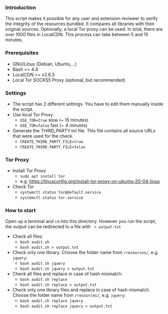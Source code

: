 ### Introduction
This script makes it possible for any user and extension reviewer to verify the integrity of the resources bundled. It compares all libraries with their original sources. Optionally, a local Tor proxy can be used. In total, there are over 1000 files in LocalCDN. This process can take between 5 and 15 minutes.

### Prerequisites
* GNU/Linux (Debian, Ubuntu,...)
* Bash >= 4.4
* LocalCDN >= v2.6.3
* Local Tor SOCKS5 Proxy (optional, but recommended)


### Settings
* The script has 2 different settings. You have to edit them manually inside the script.
* Use local Tor Proxy
  * `USE_TOR=true` slow (~ 15 minutes)
  * `USE_TOR=false` fast (~ 4 minutes)
* Generate the THIRD_PARTY.txt file. This file contains all source URLs that were used for the check.
  * `CREATE_THIRD_PARTY_FILE=true`
  * `CREATE_THIRD_PARTY_FILE=false`


### Tor Proxy
* Install Tor Proxy
  * `sudo apt install tor`
  * e.g. https://linuxconfig.org/install-tor-proxy-on-ubuntu-20-04-linux
* Check Tor
  * `systemctl status tor@default.service`
  * `systemctl status tor.service`


### How to start
Open up a terminal and `cd` into this directory. However you run the script, the output can be redirected to a file with ` > output.txt`
* Check all files:
  * `bash audit.sh`
  * `bash audit.sh > output.txt`
* Check only one library. Choose the folder name from `/resources/`, e.g. `jquery`:
  * `bash audit.sh jquery`
  * `bash audit.sh jquery > output.txt`
* Check all files and replace in case of hash mismatch:
  * `bash audit.sh replace`
  * `bash audit.sh replace > output.txt`
* Check only one library files and replace in case of hash mismatch. Choose the folder name from `/resources/`, e.g. `jquery`:
  * `bash audit.sh replace jquery`
  * `bash audit.sh replace jquery > output.txt`
